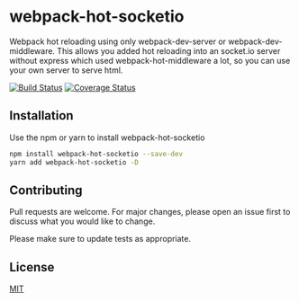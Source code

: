 # webpack-hot-socketio

Webpack hot reloading using only webpack-dev-server or webpack-dev-middleware. This allows you added hot reloading into an socket.io server without express which used webpack-hot-middleware a lot, so you can use your own server to serve html.


[![Build Status](https://travis-ci.org/gcaaa31928/webpack-hot-socketio.svg?branch=master)](https://travis-ci.org/gcaaa31928/webpack-hot-socketio)
[![Coverage Status](https://coveralls.io/repos/github/gcaaa31928/webpack-hot-socketio/badge.svg?branch=master)](https://coveralls.io/github/gcaaa31928/webpack-hot-socketio?branch=master)

## Installation

Use the npm or yarn to install webpack-hot-socketio
```bash
npm install webpack-hot-socketio --save-dev
yarn add webpack-hot-socketio -D
```


## Contributing
Pull requests are welcome. For major changes, please open an issue first to discuss what you would like to change.

Please make sure to update tests as appropriate.


## License
[MIT](https://choosealicense.com/licenses/mit/)

